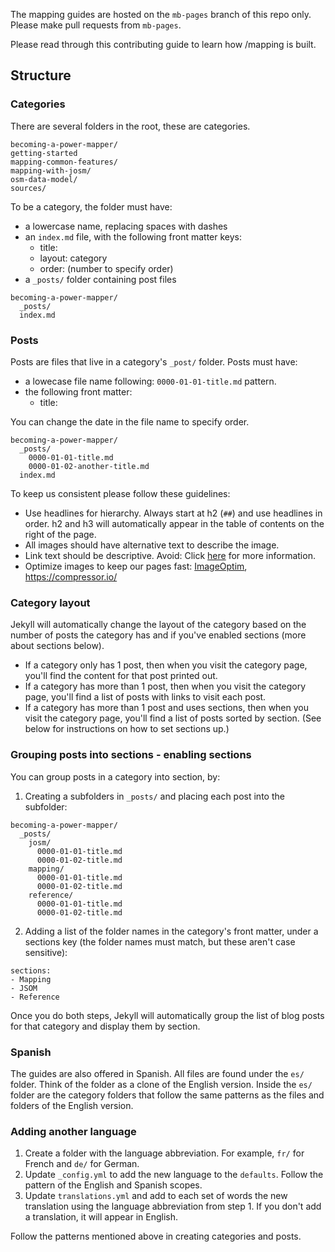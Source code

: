 
The mapping guides are hosted on the `mb-pages` branch of this repo only. Please make pull requests from `mb-pages`.

Please read through this contributing guide to learn how /mapping is built.

## Structure

### Categories

There are several folders in the root, these are categories.

```
becoming-a-power-mapper/
getting-started
mapping-common-features/
mapping-with-josm/
osm-data-model/
sources/
```

To be a category, the folder must have:

* a lowercase name, replacing spaces with dashes
* an `index.md` file, with the following front matter keys:
  - title:
  - layout: category
  - order: (number to specify order)
* a `_posts/` folder containing post files

```
becoming-a-power-mapper/
  _posts/
  index.md
```

### Posts

Posts are files that live in a category's `_post/` folder. Posts must have:

* a lowecase file name following: `0000-01-01-title.md` pattern.
* the following front matter:
  - title:

You can change the date in the file name to specify order.

```
becoming-a-power-mapper/
  _posts/
    0000-01-01-title.md
    0000-01-02-another-title.md
  index.md
```

To keep us consistent please follow these guidelines:

* Use headlines for hierarchy. Always start at h2 (`##`) and use headlines in order. h2 and h3 will automatically appear in the table of contents on the right of the page.
* All images should have alternative text to describe the image.
* Link text should be descriptive. Avoid: Click [here](#) for more information.
* Optimize images to keep our pages fast: [ImageOptim](https://imageoptim.com/mac), https://compressor.io/


### Category layout

Jekyll will automatically change the layout of the category based on the number of posts the category has and if you've enabled sections (more about sections below).

* If a category only has 1 post, then when you visit the category page, you'll find the content for that post printed out.
* If a category has more than 1 post, then when you visit the category page, you'll find a list of posts with links to visit each post.
* If a category has more than 1 post and uses sections, then when you visit the category page, you'll find a list of posts sorted by section. (See below for instructions on how to set sections up.)

### Grouping posts into sections - enabling sections

You can group posts in a category into section, by:

1. Creating a subfolders in `_posts/` and placing each post into the subfolder:
```
becoming-a-power-mapper/
  _posts/
    josm/
      0000-01-01-title.md
      0000-01-02-title.md
    mapping/
      0000-01-01-title.md
      0000-01-02-title.md
    reference/
      0000-01-01-title.md
      0000-01-02-title.md
```
2. Adding a list of the folder names in the category's front matter, under a sections key (the folder names must match, but these aren't case sensitive):
```
sections:
- Mapping
- JSOM
- Reference
```

Once you do both steps, Jekyll will automatically group the list of blog posts for that category and display them by section.

### Spanish

The guides are also offered in Spanish. All files are found under the `es/` folder. Think of the folder as a clone of the English version. Inside the `es/` folder are the category folders that follow the same patterns as the files and folders of the English version.

### Adding another language

1. Create a folder with the language abbreviation. For example, `fr/` for French and `de/` for German.
2. Update `_config.yml` to add the new language to the `defaults`. Follow the pattern of the English and Spanish scopes.
3. Update `translations.yml` and add to each set of words the new translation using the language abbreviation from step 1. If you don't add a translation, it will appear in English.

Follow the patterns mentioned above in creating categories and posts.
